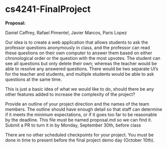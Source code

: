 # cs4241-FinalProject

__Proposal:__ 

Daniel Caffrey, Rafael Pimentel, Javier Marcos, Paris Lopez

Our idea is to create a web application that allows students to ask the professor questions anonymously in class, and the professor can read these questions on their own computer to answer them based on either chronological order or the question with the most upvotes. The student can see all questions but only delete their own; whereas the teacher would be able to resolve any answered questions. There would be two separate UI’s for the teacher and students, and multiple students would be able to ask questions at the same time.

This is just a basic idea of what we would like to do, should there be any other features added to increase the complexity of the project?

Provide an outline of your project direction and the names of the team members. 
The outline should have enough detail so that staff can determine if it meets the minimum expectations, or if it goes too far to be reasonable by the deadline.
This file must be named proposal.md so we can find it.
Submit a PR to turn it in by Monday, September 30th, before class

There are no other scheduled checkpoints for your project. 
You must be done in time to present before the final project demo day (October 10th). 
